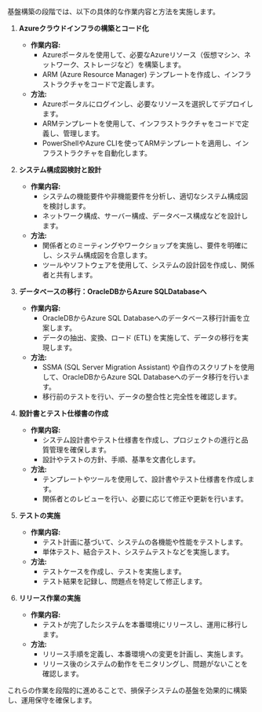 基盤構築の段階では、以下の具体的な作業内容と方法を実施します。

1. **Azureクラウドインフラの構築とコード化**
   - **作業内容:**
     - Azureポータルを使用して、必要なAzureリソース（仮想マシン、ネットワーク、ストレージなど）を構築します。
     - ARM (Azure Resource Manager) テンプレートを作成し、インフラストラクチャをコードで定義します。
   - **方法:**
     - Azureポータルにログインし、必要なリソースを選択してデプロイします。
     - ARMテンプレートを使用して、インフラストラクチャをコードで定義し、管理します。
     - PowerShellやAzure CLIを使ってARMテンプレートを適用し、インフラストラクチャを自動化します。

2. **システム構成図検討と設計**
   - **作業内容:**
     - システムの機能要件や非機能要件を分析し、適切なシステム構成図を検討します。
     - ネットワーク構成、サーバー構成、データベース構成などを設計します。
   - **方法:**
     - 関係者とのミーティングやワークショップを実施し、要件を明確にし、システム構成図を合意します。
     - ツールやソフトウェアを使用して、システムの設計図を作成し、関係者と共有します。

3. **データベースの移行：OracleDBからAzure SQLDatabaseへ**
   - **作業内容:**
     - OracleDBからAzure SQL Databaseへのデータベース移行計画を立案します。
     - データの抽出、変換、ロード (ETL) を実施して、データの移行を実現します。
   - **方法:**
     - SSMA (SQL Server Migration Assistant) や自作のスクリプトを使用して、OracleDBからAzure SQL Databaseへのデータ移行を行います。
     - 移行前のテストを行い、データの整合性と完全性を確認します。

4. **設計書とテスト仕様書の作成**
   - **作業内容:**
     - システム設計書やテスト仕様書を作成し、プロジェクトの進行と品質管理を確保します。
     - 設計やテストの方針、手順、基準を文書化します。
   - **方法:**
     - テンプレートやツールを使用して、設計書やテスト仕様書を作成します。
     - 関係者とのレビューを行い、必要に応じて修正や更新を行います。

5. **テストの実施**
   - **作業内容:**
     - テスト計画に基づいて、システムの各機能や性能をテストします。
     - 単体テスト、結合テスト、システムテストなどを実施します。
   - **方法:**
     - テストケースを作成し、テストを実施します。
     - テスト結果を記録し、問題点を特定して修正します。

6. **リリース作業の実施**
   - **作業内容:**
     - テストが完了したシステムを本番環境にリリースし、運用に移行します。
   - **方法:**
     - リリース手順を定義し、本番環境への変更を計画し、実施します。
     - リリース後のシステムの動作をモニタリングし、問題がないことを確認します。

これらの作業を段階的に進めることで、損保子システムの基盤を効果的に構築し、運用保守を確保します。
